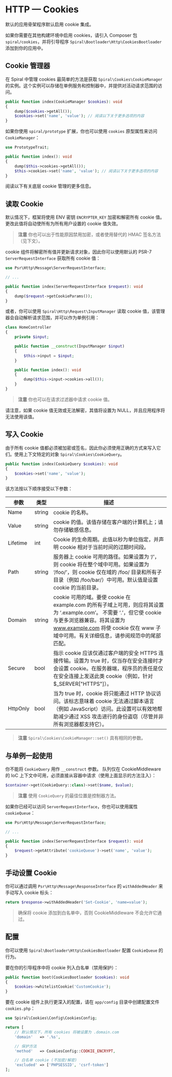 # HTTP — Cookies

默认的应用骨架程序默认启用 cookie 集成。

如果你需要在其他构建环境中启用 cookies，请引入 Composer 包 `spiral/cookies`，并将引导程序 `Spiral\Bootloader\Http\CookiesBootloader` 添加到你的应用中。

## Cookie 管理器

在 Spiral 中管理 cookies 最简单的方法是获取 `Spiral\Cookies\CookieManager` 的实例。这个实例可以存储在单例服务和控制器中，并提供对活动请求范围的访问。

```php
public function index(CookieManager $cookies): void
{
    dump($cookies->getAll());
    $cookies->set('name', 'value'); // 阅读以下关于更多选项的内容
}
```

如果你使用 `spiral/prototype` 扩展，你也可以使用 `cookies` 原型属性来访问 `CookieManager`：

```php
use PrototypeTrait;

public function index(): void
{
    dump($this->cookies->getAll());
    $this->cookies->set('name', 'value'); // 阅读以下关于更多选项的内容
}
```

阅读以下有关底层 cookie 管理的更多信息。

## 读取 Cookie

默认情况下，框架将使用 ENV 密钥 `ENCRYPTER_KEY` 加密和解密所有 cookie 值。更改此值将自动使所有为所有用户设置的 cookie 值失效。

> **注意**
> 你也可以出于性能原因禁用加密，或者使用替代的 HMAC 签名方法（见下文）。

cookie 组件将解密所有值并更新请求对象，因此你可以使用默认的 PSR-7 `ServerRequestInterface` 获取所有 cookie 值：

```php
use Psr\Http\Message\ServerRequestInterface;

// ...

public function index(ServerRequestInterface $request): void
{
    dump($request->getCookieParams());
}
```

或者，你可以使用 `Spiral\Http\Request\InputManager` 读取 cookie 值，该管理器会自动解析请求范围，并可以作为单例引用：

```php
class HomeController
{
    private $input;

    public function __construct(InputManager $input)
    {
        $this->input = $input;
    }

    public function index(): void
    {
        dump($this->input->cookies->all());
    }
}
```

> **注意**
> 你也可以在请求过滤器中请求 cookie 值。

请注意，如果 cookie 值无效或无法解密，其值将设置为 NULL，并且应用程序将无法使用该值。

## 写入 Cookie

由于所有 cookie 值都必须被加密或签名，因此你必须使用正确的方式来写入它们。使用上下文特定的对象 `Spiral\Cookies\CookieQuery`。

```php
public function index(CookieQuery $cookies): void
{
    $cookies->set('name', 'value');
}
```

该方法按以下顺序接受以下参数：

| 参数      | 类型   | 描述                                                                                                                                                                                                                                                                                                                                                                                                   |
|-----------|--------|------------------------------------------------------------------------------------------------------------------------------------------------------------------------------------------------------------------------------------------------------------------------------------------------------------------------------------------------------------------------------------------------------|
| Name      | string | cookie 的名称。                                                                                                                                                                                                                                                                                                                                                                                        |
| Value     | string | cookie 的值。该值存储在客户端的计算机上；请勿存储敏感信息。                                                                                                                                                                                                                                                                                                                                                   |
| Lifetime  | int    | Cookie 的生命周期。此值以秒为单位指定，并声明 cookie 相对于当前时间的过期时间段。                                                                                                                                                                                                                                                                                                                                 |
| Path      | string | 服务器上 cookie 可用的路径。如果设置为 ‘/’，则 cookie 将在整个域中可用。如果设置为 ‘/foo/’，则 cookie 仅在域的 /foo/ 目录和所有子目录（例如 /foo/bar/）中可用。默认值是设置 cookie 的当前目录。                                                                                                                                                                                                                    |
| Domain    | string | cookie 可用的域。要使 cookie 在 example.com 的所有子域上可用，则应将其设置为 ‘.example.com’。 不需要 ‘.’，但它使 cookie 与更多浏览器兼容。将其设置为 www.example.com 将使 cookie 仅在 www 子域中可用。有关详细信息，请参阅规范中的尾部匹配。                                                                                                                                                                          |
| Secure    | bool   | 指示 cookie 应该仅通过客户端的安全 HTTPS 连接传输。设置为 true 时，仅当存在安全连接时才会设置 cookie。在服务器端，程序员的责任是仅在安全连接上发送此类 cookie（例如，针对 $_SERVER["HTTPS"]）。                                                                                                                                                                                                  |
| HttpOnly  | bool   | 当为 true 时，cookie 将只能通过 HTTP 协议访问。该标志意味着 cookie 无法通过脚本语言（例如 JavaScript）访问。此设置可以有效地帮助减少通过 XSS 攻击进行的身份盗窃（尽管并非所有浏览器都支持它）。                                                                                                                                                                                            |

> **注意**
>  `Spiral\Cookies\CookieManager::set()` 具有相同的参数。

## 与单例一起使用

你不能将 `CookieQuery` 用作 `__construct` 参数。 队列仅在 CookieMiddleware 的 IoC 上下文中可用，必须直接从容器中请求（使用上面显示的方法注入）：

```php
$container->get(CookieQuery::class)->set($name, $value);
```

> **注意**
> 使用 `CookieQuery` 的最佳位置是控制器方法。

如果你已经可以访问 `ServerRequestInterface`，你也可以使用属性 `cookieQueue`：

```php
use Psr\Http\Message\ServerRequestInterface;

// ...

public function index(ServerRequestInterface $request): void
{
    $request->getAttribute('cookieQueue')->set('name', 'value');
}
```

## 手动设置 Cookie

你可以通过调用 `Psr\Http\Message\ResponseInterface` 的 `withAddedHeader` 来手动写入 cookie 标头：

```php
return $response->withAddedHeader('Set-Cookie', 'name=value');
```

> 确保将 cookie 添加到白名单中，否则 CookieMiddleware 不会允许它通过。

## 配置

你可以使用 `Spiral\Bootloader\Http\CookiesBootloader` 配置 `CookieQueue` 的行为。

要在你的引导程序中将 cookie 列入白名单（禁用保护）：

```php
public function boot(CookiesBootloader $cookies): void
{
    $cookies->whitelistCookie('CustomCookie');
}
```

要在 cookie 组件上执行更深入的配置，请在 `app/config` 目录中创建配置文件 `cookies.php`：

```php app/config/cookies.php
use Spiral\Cookies\Config\CookiesConfig;

return [
    // 默认情况下，所有 cookies 将被设置为 .domain.com
    'domain'   => '.%s',

    // 保护方法
    'method'   => CookiesConfig::COOKIE_ENCRYPT,

    // 白名单 cookie (不加密/解密)
    'excluded' => ['PHPSESSID', 'csrf-token']
];
```

